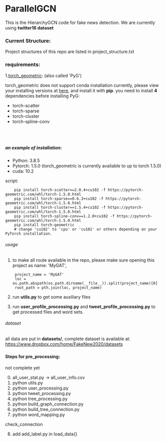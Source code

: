 # ParallelGCN

This is the HierarchyGCN code for fake news detection. We are currently using **twitter16 dataset**

### Current Structure:
Project structures of this repo are listed in project_structure.txt

### requirements:
1.[torch_geometric](https://github.com/rusty1s/pytorch_geometric):
(also called 'PyG')

torch_geometric does not support conda installation currently, please view
your installing versions at [here](https://pytorch-geometric.com/whl/torch-1.5.0.html), 
and install it with **pip**.
you need to install **4** dependencies before installing PyG: 
+ torch-scatter
+ torch-sparse
+ torch-cluster
+ torch-spline-conv
<br>
<br>

##### an example of installation:

+ Python: 3.8.5
+ Pytorch: 1.5.0  (torch_geometric is currently available to up to torch 1.5.0)
+ cuda: 10.2

script:

        pip install torch-scatter==2.0.4+cu102 -f https://pytorch-geometric.com/whl/torch-1.5.0.html
        pip install torch-sparse==0.6.3+cu102 -f https://pytorch-geometric.com/whl/torch-1.5.0.html
        pip install torch-cluster==1.5.4+cu102 -f https://pytorch-geometric.com/whl/torch-1.5.0.html
        pip install torch-spline-conv==1.2.0+cu102 -f https://pytorch-geometric.com/whl/torch-1.5.0.html
        pip install torch-geometric
        # change 'cu102' to 'cpu' or 'cu101' or others depending on your PyTorch installation. 

###### usage
1. to make all route available in the repo, please make sure opening this project as name: 'MyGAT',

        project_name = 'MyGAT'
        loc = os.path.abspath(os.path.dirname(__file__)).split(project_name)[0]
        root_path = pth.join(loc, project_name) 

2. run **utils.py** to get some auxiliary files

3. run **user_profile_processing.py** and **tweet_profile_processing.py** to get processed files and word sets. 


###### dataset
all data are put in **datasets/**,
complete dataset is available at: https://www.dropbox.com/home/FakeNew2020/datasets

##### 

#### Steps for pre_processing:
not complete yet

0. all_user_stat.py -> all_user_info.csv<br>
1. python utils.py<br>
2. python user_processing.py<br>
3. python tweet_processing.py<br>
4. python tree_processing.py<br>
5. python build_graph_connection.py<br>
6. python build_tree_connection.py<br>
7. python word_mapping.py<br>

check_connection<br>


8. add add_label.py in load_data{}<br>